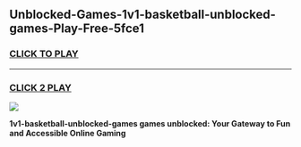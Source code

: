 
## Unblocked-Games-1v1-basketball-unblocked-games-Play-Free-5fce1
<h3>
<a href="https://premium76.site?title=1v1-basketball-unblocked-games&ref=22A">CLICK TO PLAY</a></h3>
<hr>

<h3>
<a href="https://premium76.site?title=1v1-basketball-unblocked-games&ref=22A">CLICK 2 PLAY</a>
  
</h3>

<a href="https://premium76.site?title=1v1-basketball-unblocked-games&ref=22A"><img src="https://clearcache.store/games.png"></a>


**1v1-basketball-unblocked-games games unblocked: Your Gateway to Fun and Accessible Online Gaming**
